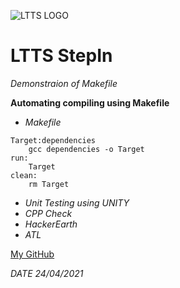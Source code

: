 ![LTTS LOGO](https://th.bing.com/th/id/OIP.ljlc-F5LTH0U_cD9OAQBgQHaCw?pid=ImgDet&rs=1)

# LTTS StepIn

_Demonstraion of Makefile_

**Automating compiling using Makefile**

* _Makefile_

```
Target:dependencies
    gcc dependencies -o Target
run: 
    Target
clean:
    rm Target
```
* _Unit Testing using UNITY_
* _CPP Check_
* _HackerEarth_
* _ATL_

[My GitHub](https://github.com/navaneeth2324)

_DATE 24/04/2021_

